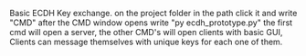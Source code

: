 Basic ECDH Key exchange.
on the project folder in the path click it and write "CMD" after the CMD window opens write "py ecdh_prototype.py"
the first cmd will open a server,
the other CMD's will open clients with basic GUI, Clients can message themselves with unique keys for each one of them.
